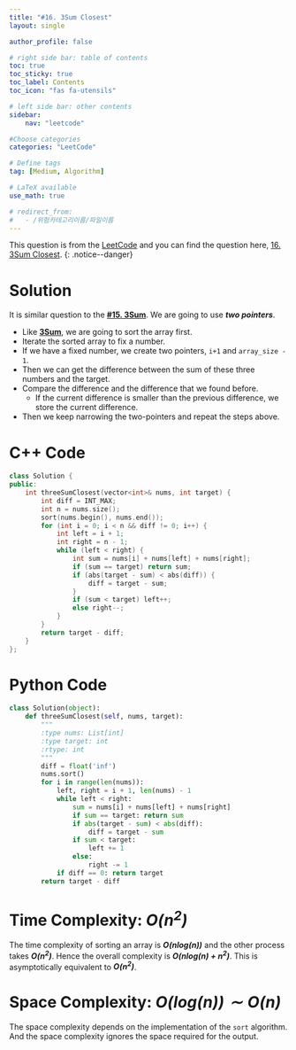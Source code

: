 ```yaml
---
title: "#16. 3Sum Closest"
layout: single

author_profile: false

# right side bar: table of contents
toc: true
toc_sticky: true
toc_label: Contents
toc_icon: "fas fa-utensils"

# left side bar: other contents
sidebar:
    nav: "leetcode"

#Choose categories
categories: "LeetCode"

# Define tags
tag: [Medium, Algorithm]

# LaTeX available
use_math: true

# redirect_from:
#   - /위험카테고리이름/파일이름
---
```


This question is from the [LeetCode](https://leetcode.com) and you can find the question here, [16. 3Sum Closest](https://leetcode.com/problems/3sum-closest/).
{: .notice--danger}

# Solution
It is similar question to the [**#15. 3Sum**](15). We are going to use ***two pointers***.

+ Like [**3Sum**](/15/), we are going to sort the array first. 
+ Iterate the sorted array to fix a number.
+ If we have a fixed number, we create two pointers, `i+1` and `array_size - 1`.
+ Then we can get the difference between the sum of these three numbers and the target.
+ Compare the difference and the difference that we found before.
  + If the current difference is smaller than the previous difference, we store the current difference.
+ Then we keep narrowing the two-pointers and repeat the steps above.

# C++ Code
```c++
class Solution {
public:
    int threeSumClosest(vector<int>& nums, int target) {
        int diff = INT_MAX;
        int n = nums.size();
        sort(nums.begin(), nums.end());
        for (int i = 0; i < n && diff != 0; i++) {
            int left = i + 1;
            int right = n - 1;
            while (left < right) {
                int sum = nums[i] + nums[left] + nums[right];
                if (sum == target) return sum;
                if (abs(target - sum) < abs(diff)) {
                    diff = target - sum;
                }
                if (sum < target) left++;
                else right--;
            }
        }
        return target - diff;
    }
};
```

# Python Code
~~~python
class Solution(object):
    def threeSumClosest(self, nums, target):
        """
        :type nums: List[int]
        :type target: int
        :rtype: int
        """
        diff = float('inf')
        nums.sort()
        for i in range(len(nums)):
            left, right = i + 1, len(nums) - 1
            while left < right:
                sum = nums[i] + nums[left] + nums[right]
                if sum == target: return sum
                if abs(target - sum) < abs(diff):
                    diff = target - sum
                if sum < target:
                    left += 1
                else:
                    right -= 1
            if diff == 0: return target
        return target - diff
~~~

# Time Complexity: *$O(n^{2})$*
The time complexity of sorting an array is ***$O(n log(n))$*** and the other process takes ***$O(n^{2})$***. Hence the overall complexity is ***$O(n log(n) + n^{2})$***. This is asymptotically equivalent to ***$O(n^{2})$***.

# Space Complexity: *$O(log(n)) \sim O(n)$*

The space complexity depends on the implementation of the `sort` algorithm. And the space complexity ignores the space required for the output.
